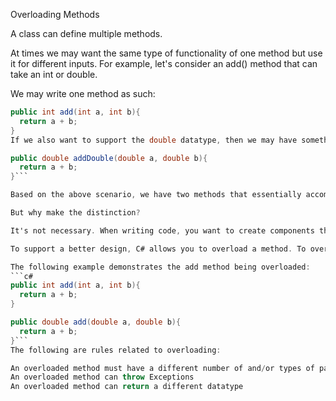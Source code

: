 Overloading Methods

A class can define multiple methods.

At times we may want the same type of functionality of one method but use it for different inputs. For example, let's consider an add() method that can take an int or double.

We may write one method as such:
```c#
public int add(int a, int b){
  return a + b;
}
If we also want to support the double datatype, then we may have something like this:

public double addDouble(double a, double b){
  return a + b;
}```

Based on the above scenario, we have two methods that essentially accomplish the same thing, but operator on different types of parameters. The first method is called add() and the second is called addDouble().

But why make the distinction?

It's not necessary. When writing code, you want to create components that are easy to use and easy to remember. It would be poor design to specify several different names of methods solely on the difference of input types.

To support a better design, C# allows you to overload a method. To overload a method you use the same name as another method, but use different parameters.

The following example demonstrates the add method being overloaded:
```c#
public int add(int a, int b){
  return a + b;
}

public double add(double a, double b){
  return a + b;
}```
The following are rules related to overloading:

An overloaded method must have a different number of and/or types of parameters and/or order of parameters
An overloaded method can throw Exceptions
An overloaded method can return a different datatype
